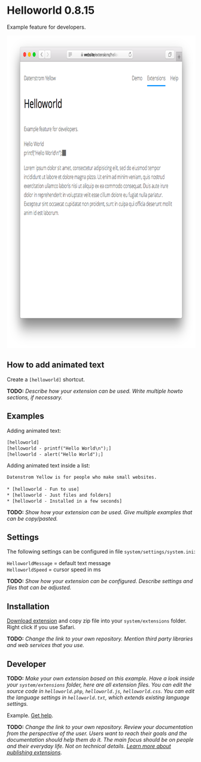 Helloworld 0.8.15
=================
Example feature for developers.

<p align="center"><img src="helloworld-screenshot.png?raw=true" width="795" height="836" alt="Screenshot"></p>

## How to add animated text

Create a `[helloworld]` shortcut. 

**TODO:** *Describe how your extension can be used. Write multiple howto sections, if necessary.*

## Examples

Adding animated text:

    [helloworld]
    [helloworld - printf("Hello World\n");]
    [helloworld - alert("Hello World");]  

Adding animated text inside a list:

    Datenstrom Yellow is for people who make small websites.
    
    * [helloworld - Fun to use]
    * [helloworld - Just files and folders]
    * [helloworld - Installed in a few seconds]

**TODO:** *Show how your extension can be used. Give multiple examples that can be copy/pasted.*

## Settings

The following settings can be configured in file `system/settings/system.ini`:

`HelloworldMessage` = default text message  
`HelloworldSpeed` = cursor speed in ms  

**TODO:** *Show how your extension can be configured. Describe settings and files that can be adjusted.*

## Installation

[Download extension](https://github.com/schulle4u/yellow-extension-helloworld/archive/master.zip) and copy zip file into your `system/extensions` folder. Right click if you use Safari.

**TODO:** *Change the link to your own repository. Mention third party libraries and web services that you use.*

## Developer

**TODO:** *Make your own extension based on this example. Have a look inside your `system/extensions` folder, here are all extension files. You can edit the source code in `helloworld.php`, `helloworld.js`, `helloworld.css`. You can edit the language settings in `helloworld.txt`, which extends existing language settings.*

Example. [Get help](https://datenstrom.se/yellow/help/).

**TODO:** *Change the link to your own repository. Review your documentation from the perspective of the user. Users want to reach their goals and the documentation should help them do it. The main focus should be on people and their everyday life. Not on technical details. [Learn more about publishing extensions](https://github.com/datenstrom/yellow-extensions/tree/master/source/publish).*
